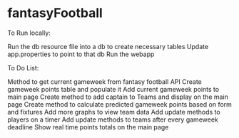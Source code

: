 # fantasyFootball
To Run locally:

Run the db resource file into a db to create necessary tables
Update app.properties to point to that db
Run the webapp

To Do List:

Method to get current gameweek from fantasy football API
Create gameweek points table and populate it
Add current gameweek points to main page
Create method to add captain to Teams and display on the main page
Create method to calculate predicted gameweek points based on form and fixtures
Add more graphs to view team data
Add update methods to players on a timer
Add update methods to teams after every gameweek deadline
Show real time points totals on the main page


